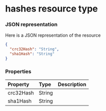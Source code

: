 # hashes resource type



### JSON representation

Here is a JSON representation of the resource

```json
{
  "crc32Hash": "String",
  "sha1Hash": "String"
}

```
### Properties
| Property	   | Type	|Description|
|:---------------|:--------|:----------|
|crc32Hash|String||
|sha1Hash|String||

<!-- uuid: adc6853d-3759-42a1-a7a1-fb0f17c7985a
2015-10-09 16:05:02 UTC -->